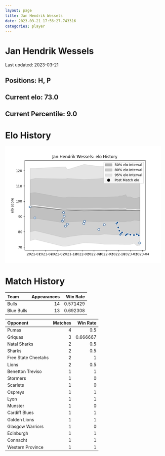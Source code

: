 ```yaml
---  
layout: page  
title: Jan Hendrik Wessels  
date: 2023-03-21 17:56:27.743316  
categories: player  
---
```

# Jan Hendrik Wessels


Last updated: 2023-03-21
## Positions: H, P

## Current elo: 73.0

## Current Percentile: 9.0

# Elo History


![elo history](history_JanHendrikWessels.png)
# Match History


| Team       |   Appearances |   Win Rate |
|:-----------|--------------:|-----------:|
| Bulls      |            14 |   0.571429 |
| Blue Bulls |            13 |   0.692308 |

| Opponent            |   Matches |   Win Rate |
|:--------------------|----------:|-----------:|
| Pumas               |         4 |   0.5      |
| Griquas             |         3 |   0.666667 |
| Natal Sharks        |         2 |   0.5      |
| Sharks              |         2 |   0.5      |
| Free State Cheetahs |         2 |   1        |
| Lions               |         2 |   0.5      |
| Benetton Treviso    |         1 |   1        |
| Stormers            |         1 |   0        |
| Scarlets            |         1 |   0        |
| Ospreys             |         1 |   1        |
| Lyon                |         1 |   1        |
| Munster             |         1 |   0        |
| Cardiff Blues       |         1 |   1        |
| Golden Lions        |         1 |   1        |
| Glasgow Warriors    |         1 |   0        |
| Edinburgh           |         1 |   1        |
| Connacht            |         1 |   1        |
| Western Province    |         1 |   1        |